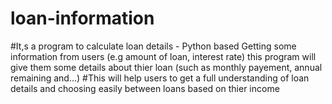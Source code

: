 # loan-information
#It,s a program to calculate loan details - Python based
Getting some information from users (e.g amount of loan, interest rate) this program will give them some details about thier loan (such as monthly payement, annual remaining and...)
#This will help users to get a full understanding of loan details and choosing easily between loans based on thier income

